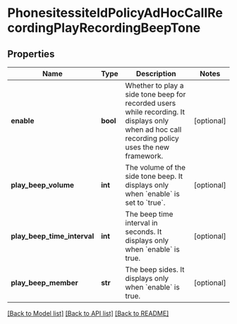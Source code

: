 # PhonesitessiteIdPolicyAdHocCallRecordingPlayRecordingBeepTone

## Properties
Name | Type | Description | Notes
------------ | ------------- | ------------- | -------------
**enable** | **bool** | Whether to play a side tone beep for recorded users while recording. It displays only when ad hoc call recording policy uses the new framework. | [optional] 
**play_beep_volume** | **int** | The volume of the side tone beep. It displays only when &#x60;enable&#x60; is set to &#x60;true&#x60;. | [optional] 
**play_beep_time_interval** | **int** | The beep time interval in seconds. It displays only when &#x60;enable&#x60; is true. | [optional] 
**play_beep_member** | **str** | The beep sides. It displays only when &#x60;enable&#x60; is true. | [optional] 

[[Back to Model list]](../README.md#documentation-for-models) [[Back to API list]](../README.md#documentation-for-api-endpoints) [[Back to README]](../README.md)

